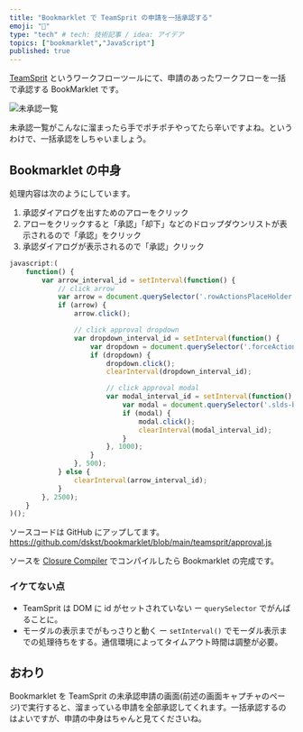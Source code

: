 ```yaml
---
title: "Bookmarklet で TeamSprit の申請を一括承認する"
emoji: "🔖"
type: "tech" # tech: 技術記事 / idea: アイデア
topics: ["bookmarklet","JavaScript"]
published: true 
---
```


[TeamSprit](https://www.teamspirit.com/ja-jp/service/ts/) というワークフローツールにて、申請のあったワークフローを一括で承認する BookMarklet です。

![未承認一覧](https://storage.googleapis.com/zenn-user-upload/08j0yeos3s84xg0615nvqx1j7ksc)

未承認一覧がこんなに溜まったら手でポチポチやってたら辛いですよね。というわけで、一括承認をしちゃいましょう。

## Bookmarklet の中身

処理内容は次のようにしています。

1. 承認ダイアログを出すためのアローをクリック
2. アローをクリックすると「承認」「却下」などのドロップダウンリストが表示されるので「承認」をクリック
3. 承認ダイアログが表示されるので「承認」クリック

```javascript
javascript:(
    function() {
        var arrow_interval_id = setInterval(function() {
            // click arrow
            var arrow = document.querySelector('.rowActionsPlaceHolder.slds-button.slds-button--icon-x-small.slds-button--icon-border-filled.keyboardMode--trigger');
            if (arrow) {
                arrow.click();

                // click approval dropdown
                var dropdown_interval_id = setInterval(function() {
                    var dropdown = document.querySelector('.forceActionLink');
                    if (dropdown) {
                        dropdown.click();
                        clearInterval(dropdown_interval_id); 

                        // click approval modal
                        var modal_interval_id = setInterval(function() {
                            var modal = document.querySelector('.slds-button.slds-button--neutral.modal-button-left.actionButton.uiButton--default.uiButton--brand.uiButton'); 
                            if (modal) {
                                modal.click();
                                clearInterval(modal_interval_id);
                            }
                        }, 1000);
                    }
                }, 500);
            } else {
                clearInterval(arrow_interval_id);
            }
        }, 2500);
    }
)();
```

ソースコードは GitHub にアップしてます。
https://github.com/dskst/bookmarklet/blob/main/teamsprit/approval.js

ソースを [Closure Compiler](https://closure-compiler.appspot.com/home) でコンパイルしたら Bookmarklet の完成です。

### イケてない点

- TeamSprit は DOM に id がセットされていない ー `querySelector` でがんばることに。
- モーダルの表示までがもっさりと動く ー `setInterval()` でモーダル表示までの処理待ちをする。通信環境によってタイムアウト時間は調整が必要。

## おわり

Bookmarklet を TeamSprit の未承認申請の画面(前述の画面キャプチャのページ)で実行すると、溜まっている申請を全部承認してくれます。一括承認するのはよいですが、申請の中身はちゃんと見てくださいね。